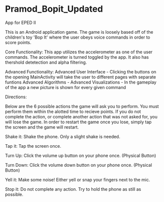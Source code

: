 Pramod_Bopit_Updated
====================

App for EPED II

This is an Android application game.  The game is loosely based off of the children's toy 'Bop It' where the user obeys voice commands in order to score points. 

Core Functionality:
This app utilizes the accelerometer as one of the user commands. The accelerometer is turned toggled by the app. It also has thershold detetection and alpha filtering. 

Advanced Functionality:
Advanced User Interface - Clicking the buttons on the opening MainActivity will take the user to different pages with                             separate funtions
Advanced Algorithms     - 
Advanced Visualizations - In the gameplay of the app a new picture is shown for every given command


Directions:

Below are the 6 possible actions the game will ask you to perform. You must perform them within the alotted time to recieve points. If you do not complete the action, or complete another action that was not asked for, you will lose the game. In order to restart the game once you lose, simply tap the screen and the game will restart.

Shake it: Shake the phone. Only a slight shake is needed.

Tap it: Tap the screen once.

Turn Up: Click the volume up button on your phone once. (Physical Button)

Turn Down: Click the volume down button on your phone once. (Physical Button)

Yell it: Make some noise! Either yell or snap your fingers next to the mic.

Stop it: Do not complete any action. Try to hold the phone as still as possible.

